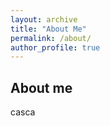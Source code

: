 ```yaml
---
layout: archive
title: "About Me"
permalink: /about/
author_profile: true
---
```

## About me
casca
